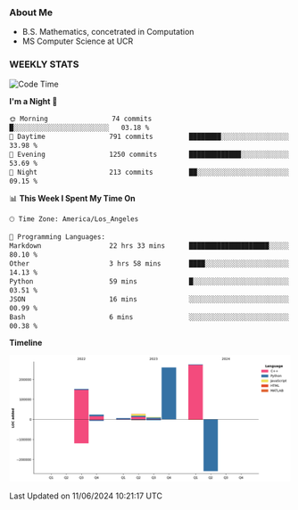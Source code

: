 ### About Me

- B.S. Mathematics, concetrated in Computation
- MS Computer Science at UCR


### WEEKLY STATS
<!--START_SECTION:waka-->
![Code Time](http://img.shields.io/badge/Code%20Time-154%20hrs%2041%20mins-blue)

**I'm a Night 🦉** 

```text
🌞 Morning                74 commits          █░░░░░░░░░░░░░░░░░░░░░░░░   03.18 % 
🌆 Daytime                791 commits         ████████░░░░░░░░░░░░░░░░░   33.98 % 
🌃 Evening                1250 commits        █████████████░░░░░░░░░░░░   53.69 % 
🌙 Night                  213 commits         ██░░░░░░░░░░░░░░░░░░░░░░░   09.15 % 
```


📊 **This Week I Spent My Time On** 

```text
🕑︎ Time Zone: America/Los_Angeles

💬 Programming Languages: 
Markdown                 22 hrs 33 mins      ████████████████████░░░░░   80.10 % 
Other                    3 hrs 58 mins       ████░░░░░░░░░░░░░░░░░░░░░   14.13 % 
Python                   59 mins             █░░░░░░░░░░░░░░░░░░░░░░░░   03.51 % 
JSON                     16 mins             ░░░░░░░░░░░░░░░░░░░░░░░░░   00.99 % 
Bash                     6 mins              ░░░░░░░░░░░░░░░░░░░░░░░░░   00.38 % 
```

**Timeline**

![Lines of Code chart](https://raw.githubusercontent.com/nickocruzm/nickocruzm/main/assets/bar_graph.png)


 Last Updated on 11/06/2024 10:21:17 UTC
<!--END_SECTION:waka-->

